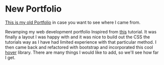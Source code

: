 # New Portfolio
[This is my old Portfolio](https://stefanbemelmans.github.io/public/index.html) in case you want to see where I came from.

Revamping my web development portfolio
Inspired from [this](https://www.youtube.com/watch?v=ZZOlqX_772k) tutorial.
It was finally a layout I was happy with and it was nice to build out the CSS the tutorials way as I have
had limited experience with that particular method. I then came back and refactored with bootstrap and incorporated
 this cool [hover](http://ianlunn.github.io/Hover/) library. There are many things I would like to add, so we'll see how far I get. 
